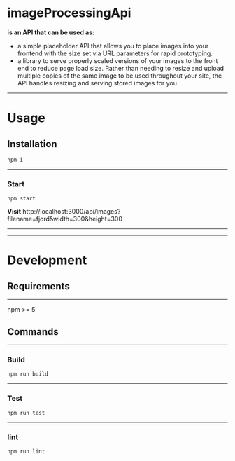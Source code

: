 # imageProcessingApi

**is an API that can be used as:** 
- a simple placeholder API that allows you to place images into your frontend with the size set via URL parameters for rapid prototyping. 
- a library to serve properly scaled versions of your images to the front end to reduce page load size. Rather than needing to resize and upload multiple copies of the same image to be used throughout your site, the API handles resizing and serving stored images for you.

--------------------------------------------------
# Usage
## Installation

`npm i`

----------
### Start

`npm start`

**Visit** http://localhost:3000/api/images?filename=fjord&width=300&height=300

----------
----------
# Development
## Requirements
----------
npm >= 5
## Commands

----------
### Build

`npm run build`

----------

### Test

`npm run test`

----------

### lint

`npm run lint`
